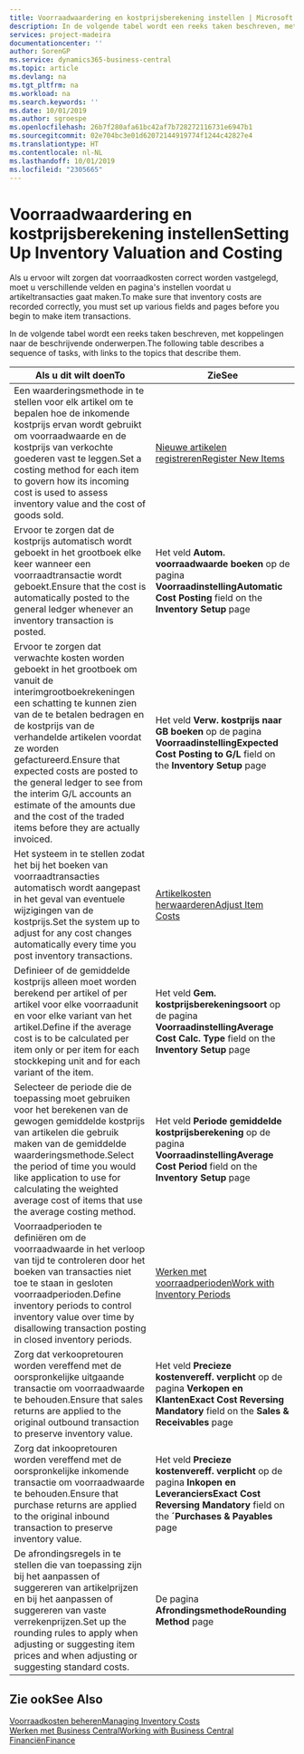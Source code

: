 ```yaml
---
title: Voorraadwaardering en kostprijsberekening instellen | Microsoft Docs
description: In de volgende tabel wordt een reeks taken beschreven, met koppelingen naar de beschrijvende onderwerpen.
services: project-madeira
documentationcenter: ''
author: SorenGP
ms.service: dynamics365-business-central
ms.topic: article
ms.devlang: na
ms.tgt_pltfrm: na
ms.workload: na
ms.search.keywords: ''
ms.date: 10/01/2019
ms.author: sgroespe
ms.openlocfilehash: 26b7f280afa61bc42af7b728272116731e6947b1
ms.sourcegitcommit: 02e704bc3e01d62072144919774f1244c42827e4
ms.translationtype: HT
ms.contentlocale: nl-NL
ms.lasthandoff: 10/01/2019
ms.locfileid: "2305665"
---
```

# <a name="setting-up-inventory-valuation-and-costing"></a><span data-ttu-id="8f3f0-103">Voorraadwaardering en kostprijsberekening instellen</span><span class="sxs-lookup"><span data-stu-id="8f3f0-103">Setting Up Inventory Valuation and Costing</span></span>
<span data-ttu-id="8f3f0-104">Als u ervoor wilt zorgen dat voorraadkosten correct worden vastgelegd, moet u verschillende velden en pagina's instellen voordat u artikeltransacties gaat maken.</span><span class="sxs-lookup"><span data-stu-id="8f3f0-104">To make sure that inventory costs are recorded correctly, you must set up various fields and pages before you begin to make item transactions.</span></span>

<span data-ttu-id="8f3f0-105">In de volgende tabel wordt een reeks taken beschreven, met koppelingen naar de beschrijvende onderwerpen.</span><span class="sxs-lookup"><span data-stu-id="8f3f0-105">The following table describes a sequence of tasks, with links to the topics that describe them.</span></span>

|<span data-ttu-id="8f3f0-106">**Als u dit wilt doen**</span><span class="sxs-lookup"><span data-stu-id="8f3f0-106">**To**</span></span>|<span data-ttu-id="8f3f0-107">**Zie**</span><span class="sxs-lookup"><span data-stu-id="8f3f0-107">**See**</span></span>|  
|------------|-------------|  
|<span data-ttu-id="8f3f0-108">Een waarderingsmethode in te stellen voor elk artikel om te bepalen hoe de inkomende kostprijs ervan wordt gebruikt om voorraadwaarde en de kostprijs van verkochte goederen vast te leggen.</span><span class="sxs-lookup"><span data-stu-id="8f3f0-108">Set a costing method for each item to govern how its incoming cost is used to assess inventory value and the cost of goods sold.</span></span>|[<span data-ttu-id="8f3f0-109">Nieuwe artikelen registreren</span><span class="sxs-lookup"><span data-stu-id="8f3f0-109">Register New Items</span></span>](inventory-how-register-new-items.md)|  
|<span data-ttu-id="8f3f0-110">Ervoor te zorgen dat de kostprijs automatisch wordt geboekt in het grootboek elke keer wanneer een voorraadtransactie wordt geboekt.</span><span class="sxs-lookup"><span data-stu-id="8f3f0-110">Ensure that the cost is automatically posted to the general ledger whenever an inventory transaction is posted.</span></span>|<span data-ttu-id="8f3f0-111">Het veld **Autom. voorraadwaarde boeken** op de pagina **Voorraadinstelling**</span><span class="sxs-lookup"><span data-stu-id="8f3f0-111">**Automatic Cost Posting** field on the **Inventory Setup** page</span></span>|  
|<span data-ttu-id="8f3f0-112">Ervoor te zorgen dat verwachte kosten worden geboekt in het grootboek om vanuit de interimgrootboekrekeningen een schatting te kunnen zien van de te betalen bedragen en de kostprijs van de verhandelde artikelen voordat ze worden gefactureerd.</span><span class="sxs-lookup"><span data-stu-id="8f3f0-112">Ensure that expected costs are posted to the general ledger to see from the interim G/L accounts an estimate of the amounts due and the cost of the traded items before they are actually invoiced.</span></span>|<span data-ttu-id="8f3f0-113">Het veld **Verw. kostprijs naar GB boeken** op de pagina **Voorraadinstelling**</span><span class="sxs-lookup"><span data-stu-id="8f3f0-113">**Expected Cost Posting to G/L** field on the **Inventory Setup** page</span></span>|  
|<span data-ttu-id="8f3f0-114">Het systeem in te stellen zodat het bij het boeken van voorraadtransacties automatisch wordt aangepast in het geval van eventuele wijzigingen van de kostprijs.</span><span class="sxs-lookup"><span data-stu-id="8f3f0-114">Set the system up to adjust for any cost changes automatically every time you post inventory transactions.</span></span>|[<span data-ttu-id="8f3f0-115">Artikelkosten herwaarderen</span><span class="sxs-lookup"><span data-stu-id="8f3f0-115">Adjust Item Costs</span></span>](inventory-how-adjust-item-costs.md)|  
|<span data-ttu-id="8f3f0-116">Definieer of de gemiddelde kostprijs alleen moet worden berekend per artikel of per artikel voor elke voorraadunit en voor elke variant van het artikel.</span><span class="sxs-lookup"><span data-stu-id="8f3f0-116">Define if the average cost is to be calculated per item only or per item for each stockkeping unit and for each variant of the item.</span></span>|<span data-ttu-id="8f3f0-117">Het veld **Gem. kostprijsberekeningsoort** op de pagina **Voorraadinstelling**</span><span class="sxs-lookup"><span data-stu-id="8f3f0-117">**Average Cost Calc. Type** field on the **Inventory Setup** page</span></span>|  
|<span data-ttu-id="8f3f0-118">Selecteer de periode die de toepassing moet gebruiken voor het berekenen van de gewogen gemiddelde kostprijs van artikelen die gebruik maken van de gemiddelde waarderingsmethode.</span><span class="sxs-lookup"><span data-stu-id="8f3f0-118">Select the period of time you would like application to use for calculating the weighted average cost of items that use the average costing method.</span></span>|<span data-ttu-id="8f3f0-119">Het veld **Periode gemiddelde kostprijsberekening** op de pagina **Voorraadinstelling**</span><span class="sxs-lookup"><span data-stu-id="8f3f0-119">**Average Cost Period** field on the **Inventory Setup** page</span></span>|  
|<span data-ttu-id="8f3f0-120">Voorraadperioden te definiëren om de voorraadwaarde in het verloop van tijd te controleren door het boeken van transacties niet toe te staan in gesloten voorraadperioden.</span><span class="sxs-lookup"><span data-stu-id="8f3f0-120">Define inventory periods to control inventory value over time by disallowing transaction posting in closed inventory periods.</span></span>|[<span data-ttu-id="8f3f0-121">Werken met voorraadperioden</span><span class="sxs-lookup"><span data-stu-id="8f3f0-121">Work with Inventory Periods</span></span>](finance-how-to-work-with-inventory-periods.md)|  
|<span data-ttu-id="8f3f0-122">Zorg dat verkoopretouren worden vereffend met de oorspronkelijke uitgaande transactie om voorraadwaarde te behouden.</span><span class="sxs-lookup"><span data-stu-id="8f3f0-122">Ensure that sales returns are applied to the original outbound transaction to preserve inventory value.</span></span>|<span data-ttu-id="8f3f0-123">Het veld **Precieze kostenvereff. verplicht** op de pagina **Verkopen en Klanten**</span><span class="sxs-lookup"><span data-stu-id="8f3f0-123">**Exact Cost Reversing Mandatory** field on the **Sales & Receivables** page</span></span>|  
|<span data-ttu-id="8f3f0-124">Zorg dat inkoopretouren worden vereffend met de oorspronkelijke inkomende transactie om voorraadwaarde te behouden.</span><span class="sxs-lookup"><span data-stu-id="8f3f0-124">Ensure that purchase returns are applied to the original inbound transaction to preserve inventory value.</span></span>|<span data-ttu-id="8f3f0-125">Het veld **Precieze kostenvereff. verplicht** op de pagina **Inkopen en Leveranciers**</span><span class="sxs-lookup"><span data-stu-id="8f3f0-125">**Exact Cost Reversing Mandatory** field on the **´Purchases & Payables** page</span></span>|
|<span data-ttu-id="8f3f0-126">De afrondingsregels in te stellen die van toepassing zijn bij het aanpassen of suggereren van artikelprijzen en bij het aanpassen of suggereren van vaste verrekenprijzen.</span><span class="sxs-lookup"><span data-stu-id="8f3f0-126">Set up the rounding rules to apply when adjusting or suggesting item prices and when adjusting or suggesting standard costs.</span></span>|<span data-ttu-id="8f3f0-127">De pagina **Afrondingsmethode**</span><span class="sxs-lookup"><span data-stu-id="8f3f0-127">**Rounding Method** page</span></span>|  

## <a name="see-also"></a><span data-ttu-id="8f3f0-128">Zie ook</span><span class="sxs-lookup"><span data-stu-id="8f3f0-128">See Also</span></span>  
[<span data-ttu-id="8f3f0-129">Voorraadkosten beheren</span><span class="sxs-lookup"><span data-stu-id="8f3f0-129">Managing Inventory Costs</span></span>](finance-manage-inventory-costs.md)  
[<span data-ttu-id="8f3f0-130">Werken met Business Central</span><span class="sxs-lookup"><span data-stu-id="8f3f0-130">Working with Business Central</span></span>](ui-work-product.md)  
[<span data-ttu-id="8f3f0-131">Financiën</span><span class="sxs-lookup"><span data-stu-id="8f3f0-131">Finance</span></span>](finance.md)  
